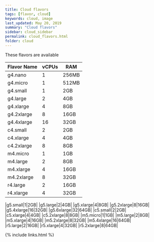 ```yaml
---
title: Cloud flavors
tags: [flavor, cloud]
keywords: cloud, image
last_updated: May 20, 2019
summary: "Cloud flavors"
sidebar: cloud_sidebar
permalink: cloud_flavors.html
folder: cloud
---
```


These flavors are available

   |Flavor Name|vCPUs|RAM|
   |---|---|---|
   |g4.nano|1|256MB|
   |g4.micro|1|512MB|
   |g4.small|1|2GB|
   |g4.large|2|4GB|
   |g4.xlarge|4|8GB|
   |g4.2xlarge|8|16GB|
   |g4.4xlarge|16|32GB|
   |c4.small|2|2GB|
   |c4.xlarge|4|4GB|
   |c4.2xlarge|8|8GB|
   |m4.micro|1|1GB|
   |m4.large|2|8GB|
   |m4.xlarge|4|16GB|
   |m4.2xlarge|8|32GB|
   |r4.large|2|16GB|
   |r4.xlarge|4|32GB|

   |g5.small|1|2GB|
   |g5.large|2|4GB|
   |g5.xlarge|4|8GB|
   |g5.2xlarge|8|16GB|
   |g5.4xlarge|16|32GB|
   |g5.6xlarge|32|64GB|
   |c5.small|2|2GB|
   |c5.xlarge|4|4GB|
   |c5.2xlarge|8|8GB|
   |m5.micro|1|1GB|
   |m5.large|2|8GB|
   |m5.xlarge|4|16GB|
   |m5.2xlarge|8|32GB|
   |m5.4xlarge|16|64GB|
   |r5.large|2|16GB|
   |r5.xlarge|4|32GB|
   |r5.2xlarge|8|64GB|

{% include links.html %}
